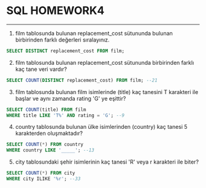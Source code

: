 # **SQL HOMEWORK4**
---------------------------------------------------------------- 
1. film tablosunda bulunan replacement_cost sütununda bulunan birbirinden farklı değerleri sıralayınız.
```SQL
SELECT DISTINCT replacement_cost FROM film;
```
2. film tablosunda bulunan replacement_cost sütununda birbirinden farklı kaç tane veri vardır?
```SQL
SELECT COUNT(DISTINCT replacement_cost) FROM film; --21
```
3. film tablosunda bulunan film isimlerinde (title) kaç tanesini T karakteri ile başlar ve aynı zamanda rating 'G' ye eşittir?
```SQL
SELECT COUNT(title) FROM film
WHERE title LIKE 'T%' AND rating = 'G'; --9
```
4. country tablosunda bulunan ülke isimlerinden (country) kaç tanesi 5 karakterden oluşmaktadır?
```SQL
SELECT COUNT(*) FROM country
WHERE country LIKE '_____'; --13
```
5. city tablosundaki şehir isimlerinin kaç tanesi 'R' veya r karakteri ile biter?
```SQL
SELECT COUNT(*) FROM city
WHERE city ILIKE '%r'; --33
```
